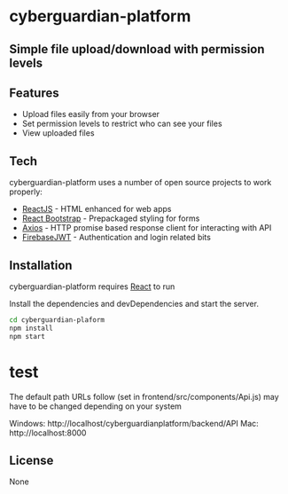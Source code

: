 # cyberguardian-platform
## Simple file upload/download with permission levels

## Features

- Upload files easily from your browser
- Set permission levels to restrict who can see your files
- View uploaded files

## Tech

cyberguardian-platform uses a number of open source projects to work properly:

- [ReactJS] - HTML enhanced for web apps
- [React Bootstrap] - Prepackaged styling for forms
- [Axios] - HTTP promise based response client for interacting with API
- [FirebaseJWT] - Authentication and login related bits

## Installation

cyberguardian-platform requires [React](https://react.dev/) to run

Install the dependencies and devDependencies and start the server.

```sh
cd cyberguardian-plaform
npm install
npm start
```

# test

The default path URLs follow (set in frontend/src/components/Api.js) may have to be changed depending on your system

Windows: http://localhost/cyberguardianplatform/backend/API
Mac: http://localhost:8000

## License

None

   [ReactJS]: <https://react.dev/>
   [Axios]: <https://axios-http.com/docs/intro>
   [FirebaseJWT]: <https://github.com/firebase/php-jwt>
   [React Bootstrap]: <https://react-bootstrap.github.io/>